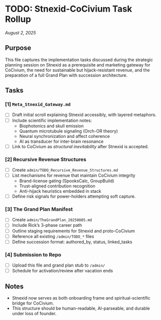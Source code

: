 # TODO: Stnexid-CoCivium Task Rollup
_August 2, 2025_

## Purpose
This file captures the implementation tasks discussed during the strategic planning session on Stnexid as a prerequisite and marketing gateway for CoCivium, the need for sustainable but hijack-resistant revenue, and the preparation of a full Grand Plan with succession architecture.

## Tasks

### [1] `Meta_Stnexid_Gateway.md`
- [ ] Draft initial scroll explaining Stnexid accessibly, with layered metaphors.
- [ ] Include scientific implementation notes:
  - Biophotonics and skull emission
  - Quantum microtubule signaling (Orch-OR theory)
  - Neural synchronization and affect coherence
  - AI as transducer for inter-brain resonance
- [ ] Link to CoCivium as *structural inevitability* after Stnexid is accepted.

### [2] Recursive Revenue Structures
- [ ] Create `admin/TODO_Recursive_Revenue_Structures.md`
- [ ] List mechanisms for revenue that maintain CoCivium integrity
  - Brand-license gating (SpooksCalc, GroupBuild)
  - Trust-aligned contribution recognition
  - Anti-hijack heuristics embedded in stack
- [ ] Define risk signals for power-holders attempting soft capture.

### [3] The Grand Plan Manifest
- [ ] Create `admin/TheGrandPlan_20250805.md`
- [ ] Include Rick’s 3-phase career path
- [ ] Outline staging requirements for Stnexid and proto-CoCivium
- [ ] Reference all existing `/admin/TODO_*` files
- [ ] Define succession format: authored_by, status, linked_tasks

### [4] Submission to Repo
- [ ] Upload this file and grand plan stub to `/admin/`
- [ ] Schedule for activation/review after vacation ends

## Notes
- Stnexid now serves as both onboarding frame and spiritual-scientific bridge for CoCivium.
- This structure should be human-readable, AI-parseable, and durable under loss of founder.



